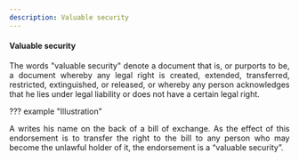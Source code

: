 ```yaml
---
description: Valuable security
---
```


#### Valuable security
<div style="text-align: justify">

The words "valuable security" denote a document that is, or purports to be, a document whereby any legal right is created, extended, transferred, restricted, extinguished, or released, or whereby any person acknowledges that he lies under legal liability or does not have a certain legal right.

</div>

??? example "Illustration"
    <div style="text-align: justify"> A writes his name on the back of a bill of exchange. As the effect of this endorsement is to transfer the right to the bill to any person who may become the unlawful holder of it, the endorsement is a “valuable security”.
